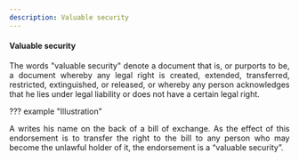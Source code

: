 ```yaml
---
description: Valuable security
---
```


#### Valuable security
<div style="text-align: justify">

The words "valuable security" denote a document that is, or purports to be, a document whereby any legal right is created, extended, transferred, restricted, extinguished, or released, or whereby any person acknowledges that he lies under legal liability or does not have a certain legal right.

</div>

??? example "Illustration"
    <div style="text-align: justify"> A writes his name on the back of a bill of exchange. As the effect of this endorsement is to transfer the right to the bill to any person who may become the unlawful holder of it, the endorsement is a “valuable security”.
